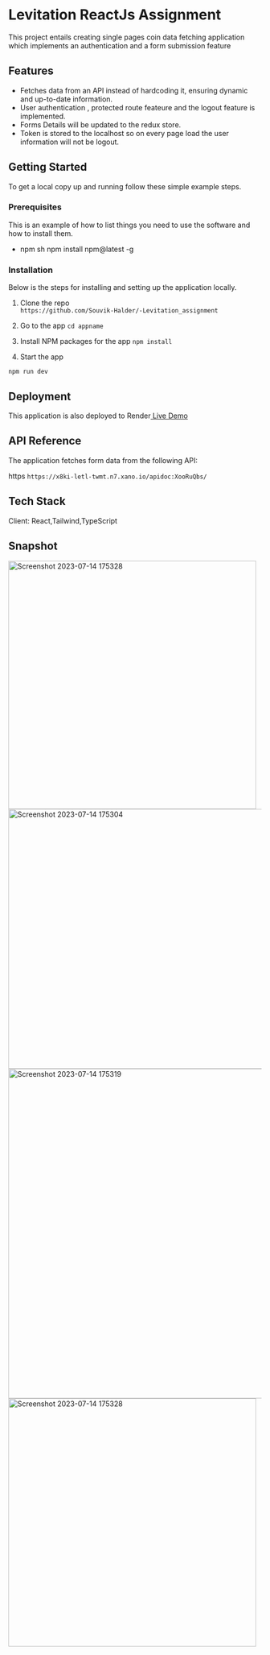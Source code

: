 
# Levitation ReactJs Assignment

This project entails creating single pages coin data fetching application which implements an authentication and a form submission feature





## Features

- Fetches data from an API instead of hardcoding it, ensuring dynamic and up-to-date information.
- User authentication , protected route feateure and the logout feature is implemented.
- Forms Details will be updated to the redux store.
- Token is stored to the localhost so on every page load the user information will not be logout.



## Getting Started

To get a local copy up and running follow these simple example steps.

### Prerequisites

This is an example of how to list things you need to use the software and how to install them.
* npm
  sh
  npm install npm@latest -g
  


### Installation
Below is the steps for  installing and setting up the  application locally.
1. Clone the repo  
  `https://github.com/Souvik-Halder/-Levitation_assignment`

3. Go to the app
    `cd appname`
  
4. Install NPM packages for the app 
  `npm install `

5. Start the app 
  
  `npm run dev`
  
  
  ## Deployment

This application is also deployed to Render[&nbsp;Live Demo](https://levitation-assignment-app.onrender.com)
  
  
## API Reference

The application fetches form data from the following API:

https
  `https://x8ki-letl-twmt.n7.xano.io/apidoc:XooRuQbs/`



## Tech Stack

Client: React,Tailwind,TypeScript


## Snapshot

<img width="493"  alt="Screenshot 2023-07-14 175328" src="https://github.com/Souvik-Halder/-Levitation_assignment/assets/83994461/caf369d7-bb0f-4372-813e-a9a9c7c69f4e">


<img width="516" alt="Screenshot 2023-07-14 175304" src="https://github.com/Souvik-Halder/-Levitation_assignment/assets/83994461/ca7d3d78-2b82-4a67-9d43-d59d896e56c1">


<img width="655" alt="Screenshot 2023-07-14 175319" src="https://github.com/Souvik-Halder/-Levitation_assignment/assets/83994461/2ac3f412-f435-4bf2-ac15-0c867ea9bd39">


<img width="493" alt="Screenshot 2023-07-14 175328" src="https://github.com/Souvik-Halder/-Levitation_assignment/assets/83994461/fe7a30ff-df47-4c9c-8138-34c6d82d0cf3">






